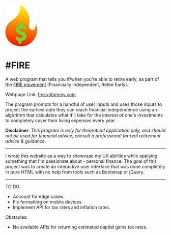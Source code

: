 <img src="FIRE_Logo.svg" width="100px">
<h1>#FIRE</h1>

A web program that tells you if/when you're able to retire early, as part of the [FIRE movement](https://en.wikipedia.org/wiki/FIRE_movement) (Financially Independent, Retire Early).

Webpage Link: [fire.votommy.com](https://votommy.github.io/FIRE/index.html)

The program prompts for a handful of user inputs and uses those inputs to project the earliest date they can reach financial independence using an algorithm that calculates what it'll take for the interest of one's investments to completely cover their living expenses every year.

**Disclaimer**: *This program is only for theoretical application only, and should not be used for financial advice; consult a professional for real retirement advice & guidance.*

<hr>

I wrote this website as a way to showcase my UX abilities while applying something that I'm passionate about - personal finance. The goal of this project was to create an interactive user interface that was done completely in pure HTML with no help from tools such as Bootstrap or jQuery.

<hr>

TO DO:
- Account for edge cases.
- Fix formatting on mobile devices.
- Implement API for tax rates and inflation rates. 

Obstacles:
- No available APIs for returning estimated capital gains tax rates.
